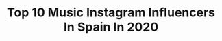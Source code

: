 ---
title: Top 10 Music Instagram Influencers In Spain In 2020
description: >-
  Find top music Instagram influencers in Spain in 2020. Most popular hashtags: #life # #music #apagoncultural.
platform: Instagram
profiles:
  - username: "vicenteamigo_oficial"
    fullname: >-
      Vicente Amigo
    location: "Spain"
    followers: 9855
    engagement: 2037
    commentsToLikes: 0.067696
    id: ck9wd587we44y0j78mhxh20ib
    verified: false
    hashtags: ""
  - username: "soy_nickot2020"
    fullname: >-
      NICK MAYLO
    location: "Spain"
    followers: 154306
    engagement: 3452
    commentsToLikes: 0.032337
    id: ck5zt3kqizoi60i14pfo7skw0
    verified: true
    hashtags: "#cover, #quedateencasa, #quedatacasa, #music"
  - username: "adrianfyrla"
    fullname: >-
      FYRLA
    location: "Spain"
    followers: 315822
    engagement: 634
    commentsToLikes: 0.051917
    id: ck5hq4q8qshsy0i11yrya6x67
    verified: true
    hashtags: "#quedada, #show, #yomequedoencasa, #homestudio"
  - username: "judahvivancos"
    fullname: >-
      🅹🆄🅳🅰🅷 🆅🅸🆅🅰🅽🅲🅾🆂
    location: "Spain"
    followers: 5989
    engagement: 1418
    commentsToLikes: 0.229208
    id: ck6uamuz44g2n0j71z3vom2tv
    verified: false
    hashtags: "#maledancer, #tattoolovers, #hand, #weightlifting"
  - username: "raquel_ix"
    fullname: >-
      Raquel
    location: "Spain"
    followers: 7177
    engagement: 1247
    commentsToLikes: 0.212010
    id: ck9hb8jllfsvf0j78y2khfjrk
    verified: false
    hashtags: "#gopromalaysia, #calm, #asiangirls, #baleares"
  - username: "alex_whiite"
    fullname: >-
      🤍 Alex White 🤍
    location: "Spain"
    followers: 13263
    engagement: 1133
    commentsToLikes: 0.106399
    id: ck8t48p445vss0j78t017qr8y
    verified: false
    hashtags: ""
  - username: "sifercypher"
    fullname: >-
      SIFER
    location: "Spain"
    followers: 2997
    engagement: 2044
    commentsToLikes: 0.138774
    id: ck55l71fk0wq70i11s77bh8cx
    verified: false
    hashtags: "#france, #huelva, #coronavirus, #life"
  - username: "diegoorey_"
    fullname: >-
      Diego Rey
    location: "Spain"
    followers: 15105
    engagement: 1271
    commentsToLikes: 0.049667
    id: ck6udnlqdm4jh0j719ptlgl6l
    verified: false
    hashtags: "#yomequedoencasa, #acoustic, #songs, #acousticguitar"
  - username: "guillembolto"
    fullname: >-
      Boltó Grande, me
    location: "Spain"
    followers: 39455
    engagement: 1348
    commentsToLikes: 0.035064
    id: ck6tlyojp6vol0j71xhv2mm8f
    verified: false
    hashtags: "#doctorprats, #lamerce, #lamerce2019"
  - username: "soy_eliot2020"
    fullname: >-
      ELI ROSEX
    location: "Spain"
    followers: 62537
    engagement: 2396
    commentsToLikes: 0.023522
    id: ck5zt3mgfzol00i14zh7bufu7
    verified: false
    hashtags: "#696, #tbt, #mi, #challengemientemelento"
---